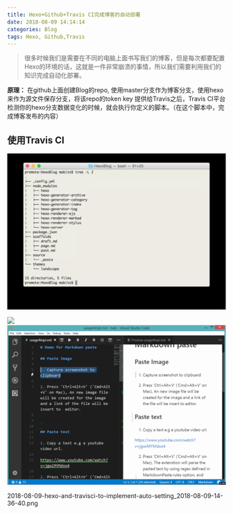 ```yaml
---
title: Hexo+Github+Travis CI完成博客的自动部署
date: 2018-08-09 14:14:14
categories: Blog
tags: Hexo, Github,Travis
---
```

> 很多时候我们是需要在不同的电脑上面书写我们的博客，但是每次都要配置Hexo的环境的话，这就是一件非常崩溃的事情，所以我们需要利用我们的知识完成自动化部署。


**原理：** 在github上面创建Blog的repo, 使用master分支作为博客分支，使用hexo来作为源文件保存分支，将该repo的token key 提供给Travis之后，Travis CI平台检测你的hexo分支数据变化的时候，就会执行你定义的脚本。（在这个脚本中，完成博客发布的内容）

## 使用Travis CI
![](2018-08-09-14-22-10.png)

![](/img/2018-08-09-14-27-35.png)
![](/images/in-post/2018-08-09-14-31-29.png)

<img>2018-08-09-hexo-and-travisci-to-implement-auto-setting_2018-08-09-14-36-40.png</img>
